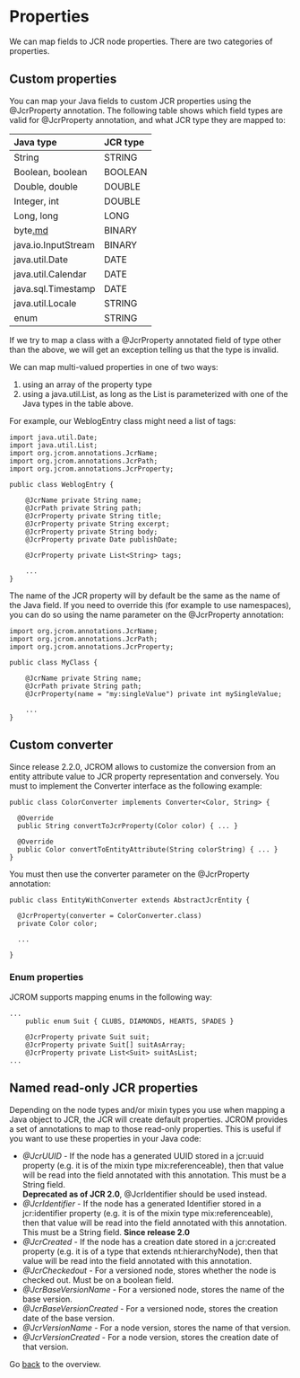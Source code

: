 # Properties #

We can map fields to JCR node properties. There are two categories of properties.

## Custom properties ##

You can map your Java fields to custom JCR properties using the @JcrProperty annotation. The following table shows which field types are valid for @JcrProperty annotation, and what JCR type they are mapped to:

| **Java type** | **JCR type** |
|:--------------|:-------------|
| String | STRING |
| Boolean, boolean | BOOLEAN |
| Double, double | DOUBLE |
| Integer, int | DOUBLE |
| Long, long | LONG |
| byte[.md](.md) | BINARY |
| java.io.InputStream | BINARY |
| java.util.Date | DATE |
| java.util.Calendar | DATE |
| java.sql.Timestamp | DATE |
| java.util.Locale | STRING |
| enum | STRING |

If we try to map a class with a @JcrProperty annotated field of type other than the above, we will get an exception telling us that the type is invalid.

We can map multi-valued properties in one of two ways:

  1. using an array of the property type
  1. using a java.util.List, as long as the List is parameterized with one of the Java types in the table above.

For example, our WeblogEntry class might need a list of tags:

```
import java.util.Date;
import java.util.List;
import org.jcrom.annotations.JcrName;
import org.jcrom.annotations.JcrPath;
import org.jcrom.annotations.JcrProperty;

public class WeblogEntry {
	
	@JcrName private String name;
	@JcrPath private String path;
	@JcrProperty private String title;
	@JcrProperty private String excerpt;
	@JcrProperty private String body;
	@JcrProperty private Date publishDate;

	@JcrProperty private List<String> tags;
	
	...
}
```

The name of the JCR property will by default be the same as the name of the Java field. If you need to override this (for example to use namespaces), you can do so using the name parameter on the @JcrProperty annotation:

```
import org.jcrom.annotations.JcrName;
import org.jcrom.annotations.JcrPath;
import org.jcrom.annotations.JcrProperty;

public class MyClass {

    @JcrName private String name;
    @JcrPath private String path;
    @JcrProperty(name = "my:singleValue") private int mySingleValue;

    ...
}
```

## Custom converter ##

Since release 2.2.0, JCROM allows to customize the conversion from an entity attribute value to JCR property representation and conversely.
You must to implement the Converter interface as the following example:

```
public class ColorConverter implements Converter<Color, String> {

  @Override
  public String convertToJcrProperty(Color color) { ... }

  @Override
  public Color convertToEntityAttribute(String colorString) { ... }
}
```

You must then use the converter parameter on the @JcrProperty annotation:

```
public class EntityWithConverter extends AbstractJcrEntity {

  @JcrProperty(converter = ColorConverter.class)
  private Color color;
  
  ...
  
}
```

### Enum properties ###

JCROM supports mapping enums in the following way:

```
...
    public enum Suit { CLUBS, DIAMONDS, HEARTS, SPADES }
    
    @JcrProperty private Suit suit;
    @JcrProperty private Suit[] suitAsArray;
    @JcrProperty private List<Suit> suitAsList;
...
```

## Named read-only JCR properties ##

Depending on the node types and/or mixin types you use when mapping a Java object to JCR, the JCR will create default properties. JCROM provides a set of annotations to map to those read-only properties. This is useful if you want to use these properties in your Java code:

  * _@JcrUUID_ - If the node has a generated UUID stored in a jcr:uuid property (e.g. it is of the mixin type mix:referenceable), then that value will be read into the field annotated with this annotation. This must be a String field. <br />**Deprecated as of JCR 2.0**, @JcrIdentifier should be used instead.
  * _@JcrIdentifier_ - If the node has a generated Identifier stored in a jcr:identifier property (e.g. it is of the mixin type mix:referenceable), then that value will be read into the field annotated with this annotation. This must be a String field. **Since release 2.0**
  * _@JcrCreated_ - If the node has a creation date stored in a jcr:created property (e.g. it is of a type that extends nt:hierarchyNode), then that value will be read into the field annotated with this annotation.
  * _@JcrCheckedout_ - For a versioned node, stores whether the node is checked out. Must be on a boolean field.
  * _@JcrBaseVersionName_ - For a versioned node, stores the name of the base version.
  * _@JcrBaseVersionCreated_ - For a versioned node, stores the creation date of the base version.
  * _@JcrVersionName_ - For a node version, stores the name of that version.
  * _@JcrVersionCreated_ - For a node version, stores the creation date of that version.

Go [back](UserGuide.md) to the overview.